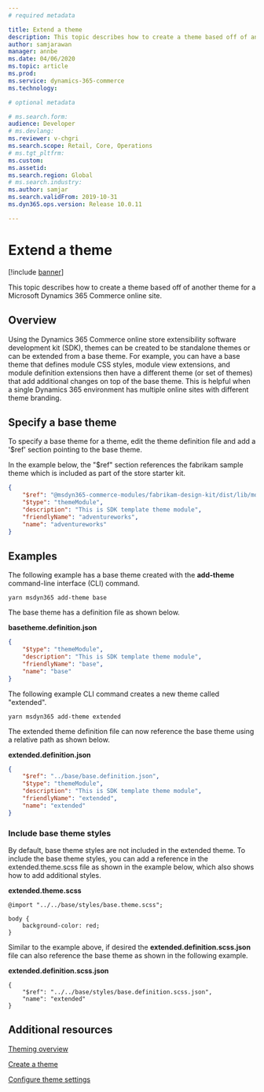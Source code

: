 ```yaml
---
# required metadata

title: Extend a theme
description: This topic describes how to create a theme based off of another theme for a Microsoft Dynamics 365 Commerce online site. 
author: samjarawan
manager: annbe
ms.date: 04/06/2020
ms.topic: article
ms.prod: 
ms.service: dynamics-365-commerce
ms.technology: 

# optional metadata

# ms.search.form: 
audience: Developer
# ms.devlang: 
ms.reviewer: v-chgri
ms.search.scope: Retail, Core, Operations
# ms.tgt_pltfrm: 
ms.custom: 
ms.assetid: 
ms.search.region: Global
# ms.search.industry: 
ms.author: samjar
ms.search.validFrom: 2019-10-31
ms.dyn365.ops.version: Release 10.0.11

---
```

# Extend a theme

[!include [banner](../includes/banner.md)]

This topic describes how to create a theme based off of another theme for a Microsoft Dynamics 365 Commerce online site.

## Overview

Using the Dynamics 365 Commerce online store extensibility software development kit (SDK), themes can be created to be standalone themes or can be extended from a base theme. For example, you can have a base theme that defines module CSS styles, module view extensions, and module definition extensions then have a different theme (or set of themes) that add additional changes on top of the base theme. This is helpful when a single Dynamics 365 environment has multiple online sites with different theme branding.

## Specify a base theme

To specify a base theme for a theme, edit the theme definition file and add a '$ref' section pointing to the base theme.

In the example below, the "$ref" section references the fabrikam sample theme which is included as part of the store starter kit.

```json
{
    "$ref": "@msdyn365-commerce-modules/fabrikam-design-kit/dist/lib/modules/fabrikam/fabrikam.definition.json",
    "$type": "themeModule",
    "description": "This is SDK template theme module",
    "friendlyName": "adventureworks",
    "name": "adventureworks"
}
```

## Examples

The following example has a base theme created with the **add-theme** command-line interface (CLI) command.

```Console
yarn msdyn365 add-theme base
```
The base theme has a definition file as shown below.

**basetheme.definition.json**
```json
{
    "$type": "themeModule",
    "description": "This is SDK template theme module",
    "friendlyName": "base",
    "name": "base"
}
```

The following example CLI command creates a new theme called "extended".

```Console
yarn msdyn365 add-theme extended
```

The extended theme definition file can now reference the base theme using a relative path as shown below.

**extended.definition.json**
```json
{
    "$ref": "../base/base.definition.json",
    "$type": "themeModule",
    "description": "This is SDK template theme module",
    "friendlyName": "extended",
    "name": "extended"
}

```

### Include base theme styles

By default, base theme styles are not included in the extended theme. To include the base theme styles, you can add a reference in the extended.theme.scss file as shown in the example below, which also shows how to add additional styles.

**extended.theme.scss**
```
@import "../../base/styles/base.theme.scss";

body {
    background-color: red;
}
```

Similar to the example above, if desired the **extended.definition.scss.json** file can also reference the base theme as shown in the following example.

**extended.definition.scss.json**
```
{
    "$ref": "../../base/styles/base.definition.scss.json",
    "name": "extended"
}
```

## Additional resources

[Theming overview](theming.md)

[Create a theme](create-theme.md)

[Configure theme settings](configure-theme-settings.md)

